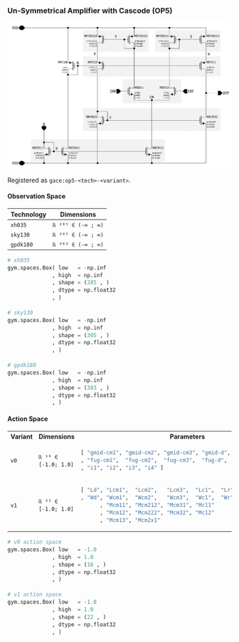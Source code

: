 ### Un-Symmetrical Amplifier with Cascode (OP5)

![op5](https://github.com/matthschw/ace/blob/main/figures/op5.png)

Registered as `gace:op5-<tech>-<variant>`.

#### Observation Space

| Technology | Dimensions         |
|------------|--------------------|
| `xh035`    | `ℝ ²⁸⁵ ∈ (-∞ ; ∞)` |
| `sky130`   | `ℝ ³⁰⁵ ∈ (-∞ ; ∞)` |
| `gpdk180`  | `ℝ ³⁸³ ∈ (-∞ ; ∞)` |

```python
# xh035
gym.spaces.Box( low   = -np.inf
              , high  = np.inf
              , shape = (285 , )
              , dtype = np.float32
              , )

# sky130
gym.spaces.Box( low   = -np.inf
              , high  = np.inf
              , shape = (305 , )
              , dtype = np.float32
              , )

# gpdk180
gym.spaces.Box( low   = -np.inf
              , high  = np.inf
              , shape = (383 , )
              , dtype = np.float32
              , )
```

#### Action Space

<table>
<tr><th>Variant</th><th>Dimensions</th> <th>Parameters</th></tr>
<tr> 
<td> 

`v0` 

</td> 
<td> 

`ℝ ¹⁶ ∈ [-1.0; 1.0]`

</td>
<td>

```python
[ "gmid-cm1", "gmid-cm2", "gmid-cm3", "gmid-d", "gmid-c1", "gmid-r"
, "fug-cm1",  "fug-cm2",  "fug-cm3",  "fug-d",  "fug-c1",  "fug-r"
, "i1", "i2", "i3", "i4" ]
```

</td>
</tr>
<tr> 
<td> 

`v1` 

</td> 
<td> 

`ℝ ²² ∈ [-1.0; 1.0]`

</td>
<td>

```python
[ "Ld", "Lcm1",  "Lcm2",   "Lcm3",  "Lc1",  "Lr"
, "Wd", "Wcm1",  "Wcm2",   "Wcm3",  "Wc1",  "Wr"
      , "Mcm11", "Mcm212", "Mcm31", "Mc11" 
      , "Mcm12", "Mcm222", "Mcm32", "Mc12" 
      , "Mcm13", "Mcm2x1"                          ]
```

</td>
</tr>
</table>

```python
# v0 action space
gym.spaces.Box( low   = -1.0
              , high  = 1.0
              , shape = (16 , )
              , dtype = np.float32
              , )

# v1 action space
gym.spaces.Box( low   = -1.0
              , high  = 1.0
              , shape = (22 , )
              , dtype = np.float32
              , )
```


